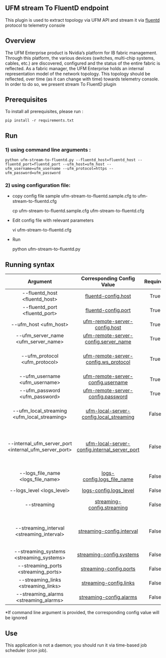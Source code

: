 UFM stream To FluentD endpoint
--------------------------------------------------------


This plugin is used to extract topology via UFM API and stream it via [fluentd](https://www.fluentd.org/) protocol to telemetry console

Overview
--------------------------------------------------------

The UFM Enterprise product is Nvidia’s platform for IB fabric management. Through this platform, the various devices (switches, multi-chip systems, cables, etc.) are discovered, configured and the status of the entire fabric is reflected.
As a fabric manager, the UFM Enterprise holds an internal representation model of the network topology. This topology should be reflected, over time (as it can change with time) towards telemetry console. In order to do so, we present stream To FluentD plugin



Prerequisites 
--------------------------------------------------------

To install all prerequisites, please run :

    pip install -r requirements.txt

Run  
-------------------------------------------------------- 
### 1) using command line arguments :


    python ufm-stream-to-fluentd.py --fluentd_host=fluentd_host --fluentd_port=fluentd_port --ufm_host=ufm_host --ufm_username=ufm_username --ufm_protocol=https --ufm_password=ufm_password


### 2) using configuration file:
  
  - copy config file sample ufm-stream-to-fluentd.sample.cfg to ufm-stream-to-fluentd.cfg 
      
    
    cp ufm-stream-to-fluentd.sample.cfg ufm-stream-to-fluentd.cfg

  - Edit config file with relevant parameters 

    
    vi ufm-stream-to-fluentd.cfg

  - Run

    
    python ufm-stream-to-fluentd.py

 Running syntax
--------------------------------------------------------

| Argument | Corresponding Config Value | Required | Description | 
| :---: | :---: |:---: |:---: |
| --fluentd_host <fluentd_host> | [fluentd-config.host](ufm-stream-to-fluentd.sample.cfg#L25) | True |  Hostname or IP for FluentD endpoint
| --fluentd_port <fluentd_port> | [fluentd-config.port](ufm-stream-to-fluentd.sample.cfg#L26) | True | Port for FluentD endpoint  
| --ufm_host <ufm_host> | [ufm-remote-server-config.host](ufm-stream-to-fluentd.sample.cfg#L2) | True | Hostname or IP for The UFM Enterprise
| --ufm_server_name <ufm_server_name> | [ufm-remote-server-config.server_name](ufm-stream-to-fluentd.sample.cfg#L3) | True | Server name for The UFM Enterprise
| --ufm_protocol <ufm_protocol> | [ufm-remote-server-config.ws_protocol](ufm-stream-to-fluentd.sample.cfg#L5) | True | Web services protocol used by UFM Enterprise (HTTP, HTTPS)  
| --ufm_username <ufm_username> | [ufm-remote-server-config.username](ufm-stream-to-fluentd.sample.cfg#L7) | True | Username of UFM user
| --ufm_password <ufm_password> | [ufm-remote-server-config.password](ufm-stream-to-fluentd.sample.cfg#L8) | True | Password of UFM user
| --ufm_local_streaming <ufm_local_streaming> | [ufm-local-server-config.local_streaming](ufm-stream-to-fluentd.sample.cfg#L11) | False | If Enabled,the topology will be streamed from internal ufm server
| --internal_ufm_server_port <internal_ufm_server_port> | [ufm-local-server-config.internal_server_port](ufm-stream-to-fluentd.sample.cfg#L13) | False | Internal ufm server port [Required in case ufm_local_streaming is enabled (Default is 8000)]
| --logs_file_name <logs_file_name> | [logs-config.logs_file_name](ufm-stream-to-fluentd.sample.cfg#L30) | False | Log file name, if not provided a default stream wil lbe used
| --logs_level <logs_level> | [logs-config.logs_level](ufm-stream-to-fluentd.sample.cfg#L33) | False | Default is 'info'
| --streaming <streaming> | [streaming-config.streaming](ufm-stream-to-fluentd.sample.cfg#L16) | False | Enable/Disable topology streaming [Default is 'True']
| --streaming_interval <streaming_interval> | [streaming-config.interval](ufm-stream-to-fluentd.sample.cfg#L17) | False | The periodic interval [the script will be ran in every X minutes (Default is 5 minutes)]
| --streaming_systems <streaming_systems> | [streaming-config.systems](ufm-stream-to-fluentd.sample.cfg#L18) | False | Default is 'True'
| --streaming_ports <streaming_ports> | [streaming-config.ports](ufm-stream-to-fluentd.sample.cfg#L19) | False | Default is 'True'
| --streaming_links <streaming_links> | [streaming-config.links](ufm-stream-to-fluentd.sample.cfg#L20) | False | Default is 'True'
| --streaming_alarms <streaming_alarms> | [streaming-config.alarms](ufm-stream-to-fluentd.sample.cfg#L21) | False | Default is 'True'
   
*If command line argument is provided, the corresponding config value will be ignored

Use
-------------------------------------------------------- 
This application is not a daemon; you should run it via time-based job scheduler (cron job).
